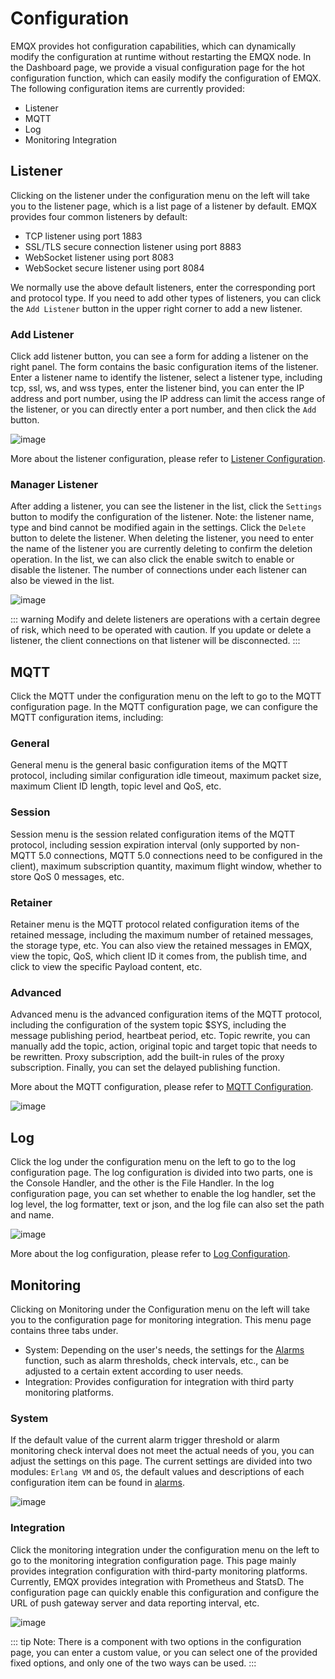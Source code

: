 # Configuration

EMQX provides hot configuration capabilities, which can dynamically modify the configuration at runtime without restarting the EMQX node. In the Dashboard page, we provide a visual configuration page for the hot configuration function, which can easily modify the configuration of EMQX. The following configuration items are currently provided:

- Listener
- MQTT
- Log
- Monitoring Integration

## Listener

Clicking on the listener under the configuration menu on the left will take you to the listener page, which is a list page of a listener by default. EMQX provides four common listeners by default:

- TCP listener using port 1883
- SSL/TLS secure connection listener using port 8883
- WebSocket listener using port 8083
- WebSocket secure listener using port 8084

We normally use the above default listeners, enter the corresponding port and protocol type. If you need to add other types of listeners, you can click the `Add Listener` button in the upper right corner to add a new listener.

### Add Listener

Click add listener button, you can see a form for adding a listener on the right panel. The form contains the basic configuration items of the listener. Enter a listener name to identify the listener, select a listener type, including tcp, ssl, ws, and wss types, enter the listener bind, you can enter the IP address and port number, using the IP address can limit the access range of the listener, or you can directly enter a port number, and then click the `Add` button.

![image](./assets/config-listener-add.png)

More about the listener configuration, please refer to [Listener Configuration](../admin/cfg.md#brokerlisteners).

### Manager Listener

After adding a listener, you can see the listener in the list, click the `Settings` button to modify the configuration of the listener. Note: the listener name, type and bind cannot be modified again in the settings. Click the `Delete` button to delete the listener. When deleting the listener, you need to enter the name of the listener you are currently deleting to confirm the deletion operation. In the list, we can also click the enable switch to enable or disable the listener. The number of connections under each listener can also be viewed in the list.

![image](./assets/config-listener-list.png)

::: warning
Modify and delete listeners are operations with a certain degree of risk, which need to be operated with caution. If you update or delete a listener, the client connections on that listener will be disconnected.
:::

## MQTT

Click the MQTT under the configuration menu on the left to go to the MQTT configuration page. In the MQTT configuration page, we can configure the MQTT configuration items, including:

### General

General menu is the general basic configuration items of the MQTT protocol, including similar configuration idle timeout, maximum packet size, maximum Client ID length, topic level and QoS, etc.

### Session

Session menu is the session related configuration items of the MQTT protocol, including session expiration interval (only supported by non-MQTT 5.0 connections, MQTT 5.0 connections need to be configured in the client), maximum subscription quantity, maximum flight window, whether to store QoS 0 messages, etc.

### Retainer

Retainer menu is the MQTT protocol related configuration items of the retained message, including the maximum number of retained messages, the storage type, etc. You can also view the retained messages in EMQX, view the topic, QoS, which client ID it comes from, the publish time, and click to view the specific Payload content, etc.

### Advanced

Advanced menu is the advanced configuration items of the MQTT protocol, including the configuration of the system topic $SYS, including the message publishing period, heartbeat period, etc. Topic rewrite, you can manually add the topic, action, original topic and target topic that needs to be rewritten. Proxy subscription, add the built-in rules of the proxy subscription. Finally, you can set the delayed publishing function.

More about the MQTT configuration, please refer to [MQTT Configuration](../admin/cfg.md#brokermqtt).

![image](./assets/config-mqtt.png)

## Log

Click the log under the configuration menu on the left to go to the log configuration page. The log configuration is divided into two parts, one is the Console Handler, and the other is the File Handler. In the log configuration page, you can set whether to enable the log handler, set the log level, the log formatter, text or json, and the log file can also set the path and name.

![image](./assets/config-log.png)

More about the log configuration, please refer to [Log Configuration](../admin/cfg.md#log).

## Monitoring

Clicking on Monitoring under the Configuration menu on the left will take you to the configuration page for monitoring integration. This menu page contains three tabs under.

- System: Depending on the user's needs, the settings for the [Alarms](./diagnose.md#alarms) function, such as alarm thresholds, check intervals, etc., can be adjusted to a certain extent according to user needs.
- Integration: Provides configuration for integration with third party monitoring platforms.

### System

If the default value of the current alarm trigger threshold or alarm monitoring check interval does not meet the actual needs of you, you can adjust the settings on this page. The current settings are divided into two modules: `Erlang VM` and `OS`, the default values and descriptions of each configuration item can be found in [alarms](../observability/alarms.md).

![image](./assets/monitoring-system.png)

### Integration

Click the monitoring integration under the configuration menu on the left to go to the monitoring integration configuration page. This page mainly provides integration configuration with third-party monitoring platforms. Currently, EMQX provides integration with Prometheus and StatsD. The configuration page can quickly enable this configuration and configure the URL of push gateway server and data reporting interval, etc.

![image](./assets/config-data-monitor.png)

::: tip
Note: There is a component with two options in the configuration page, you can enter a custom value, or you can select one of the provided fixed options, and only one of the two ways can be used.
:::
